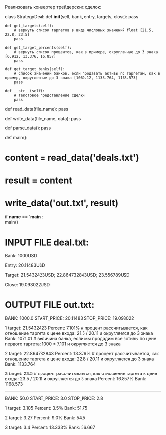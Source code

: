 Реализовать конвертер трейдерских сделок:

class StrategyDeal:
def __init__(self, bank, entry, targets, close):
pass

    def get_targets(self):
        # вернуть список таргетов в виде числовых значений float [21.5, 22.8, 23.5]
        pass 

    def get_target_percents(self):
        # вернуть список процентов, как в примере, округленные до 3 знака [6.912, 13.376, 16.857]
        pass

    def get_target_banks(self):	
        # список значений банков, если продавать активы по таргетам, как в пример, округленные до 3 знака [1069.12, 1133.764, 1168.573]
        pass

    def __str__(self):
        # текстовое представление сделки
        pass

def read_data(file_name):
pass

def write_data(file_name, data):
pass

def parse_data():
pass

def main():
# content = read_data('deals.txt')
# result = content
# write_data('out.txt', result)

if __name__ == '__main__':    
main()

# INPUT FILE deal.txt:

Bank: 1000USD

Entry: 20.11483USD

Target: 21.5432423USD; 22.864732843USD; 23.556789USD

Close: 19.093022USD

# OUTPUT FILE out.txt:

BANK: 1000.0
START_PRICE: 20.11483
STOP_PRICE: 19.093022

1 target: 21.5432423
Percent: 7.101% # процент рассчитывается, как отношение таргета к цене входа: 21.5 / 20.11 и округляется до 3 знака
Bank: 1071.01 # величина банка, если мы продадим все активы по цене первого таргета: 1000 * 7.101 и округляется до 3
знака

2 target: 22.864732843
Percent: 13.376% # процент рассчитывается, как отношение таргета к цене входа: 22.8 / 20.11 и округляется до 3 знака
Bank: 1133.764

3 target: 23.5 # процент рассчитывается, как отношение таргета к цене входа: 23.5 / 20.11 и округляется до 3 знака
Percent: 16.857%
Bank: 1168.573

-----

BANK: 50.0
START_PRICE: 3.0
STOP_PRICE: 2.8

1 target: 3.105
Percent: 3.5%
Bank: 51.75

2 target: 3.27
Percent: 9.0%
Bank: 54.5

3 target: 3.4
Percent: 13.333%
Bank: 56.667
